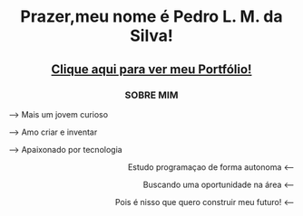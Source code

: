<div align="center">
        <h1>Prazer,meu nome é Pedro L. M. da Silva!</h1>
        <h2><a href="http://jip8.github.io" target="_blank" rel="external">Clique aqui para ver meu Portfólio!</a></h2>
</div>


<h3 align="center">SOBRE MIM</h3>
<div align="left">
        <p>--> Mais um jovem curioso</p>
        <p>--> Amo criar e inventar</p>
        <p>--> Apaixonado por tecnologia</p>
</div>
<div align="right">
        <p>Estudo programaçao de forma autonoma <--</p>
        <p>Buscando uma oportunidade na área <--</p>
        <p>Pois é nisso que quero construir meu futuro! <--</p>
</div>

<!--Dev by Jip8-->
